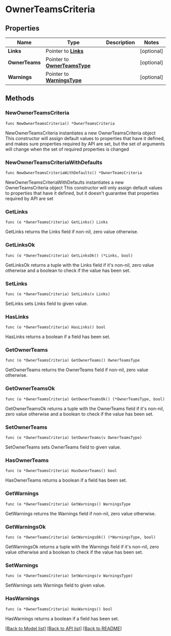 # OwnerTeamsCriteria

## Properties

Name | Type | Description | Notes
------------ | ------------- | ------------- | -------------
**Links** | Pointer to [**Links**](Links.md) |  | [optional] 
**OwnerTeams** | Pointer to [**OwnerTeamsType**](OwnerTeamsType.md) |  | [optional] 
**Warnings** | Pointer to [**WarningsType**](WarningsType.md) |  | [optional] 

## Methods

### NewOwnerTeamsCriteria

`func NewOwnerTeamsCriteria() *OwnerTeamsCriteria`

NewOwnerTeamsCriteria instantiates a new OwnerTeamsCriteria object
This constructor will assign default values to properties that have it defined,
and makes sure properties required by API are set, but the set of arguments
will change when the set of required properties is changed

### NewOwnerTeamsCriteriaWithDefaults

`func NewOwnerTeamsCriteriaWithDefaults() *OwnerTeamsCriteria`

NewOwnerTeamsCriteriaWithDefaults instantiates a new OwnerTeamsCriteria object
This constructor will only assign default values to properties that have it defined,
but it doesn't guarantee that properties required by API are set

### GetLinks

`func (o *OwnerTeamsCriteria) GetLinks() Links`

GetLinks returns the Links field if non-nil, zero value otherwise.

### GetLinksOk

`func (o *OwnerTeamsCriteria) GetLinksOk() (*Links, bool)`

GetLinksOk returns a tuple with the Links field if it's non-nil, zero value otherwise
and a boolean to check if the value has been set.

### SetLinks

`func (o *OwnerTeamsCriteria) SetLinks(v Links)`

SetLinks sets Links field to given value.

### HasLinks

`func (o *OwnerTeamsCriteria) HasLinks() bool`

HasLinks returns a boolean if a field has been set.

### GetOwnerTeams

`func (o *OwnerTeamsCriteria) GetOwnerTeams() OwnerTeamsType`

GetOwnerTeams returns the OwnerTeams field if non-nil, zero value otherwise.

### GetOwnerTeamsOk

`func (o *OwnerTeamsCriteria) GetOwnerTeamsOk() (*OwnerTeamsType, bool)`

GetOwnerTeamsOk returns a tuple with the OwnerTeams field if it's non-nil, zero value otherwise
and a boolean to check if the value has been set.

### SetOwnerTeams

`func (o *OwnerTeamsCriteria) SetOwnerTeams(v OwnerTeamsType)`

SetOwnerTeams sets OwnerTeams field to given value.

### HasOwnerTeams

`func (o *OwnerTeamsCriteria) HasOwnerTeams() bool`

HasOwnerTeams returns a boolean if a field has been set.

### GetWarnings

`func (o *OwnerTeamsCriteria) GetWarnings() WarningsType`

GetWarnings returns the Warnings field if non-nil, zero value otherwise.

### GetWarningsOk

`func (o *OwnerTeamsCriteria) GetWarningsOk() (*WarningsType, bool)`

GetWarningsOk returns a tuple with the Warnings field if it's non-nil, zero value otherwise
and a boolean to check if the value has been set.

### SetWarnings

`func (o *OwnerTeamsCriteria) SetWarnings(v WarningsType)`

SetWarnings sets Warnings field to given value.

### HasWarnings

`func (o *OwnerTeamsCriteria) HasWarnings() bool`

HasWarnings returns a boolean if a field has been set.


[[Back to Model list]](../README.md#documentation-for-models) [[Back to API list]](../README.md#documentation-for-api-endpoints) [[Back to README]](../README.md)


